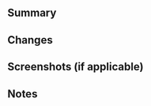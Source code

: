 ## Summary

<!-- 
What are the main issue this PR is trying to solve?
Give a high-level description of the changes.
#Examples: Added a new Camunda workflow to support the Telework flow.
-->

## Changes
<!-- 
What are the main changes in the PR?
List out the bigger changes made
#Examples:
- Added a search feature in web app
- Renamed DB fields
-->

## Screenshots (if applicable)
<!-- 
Add screenshots highlighting the changes.
-->

## Notes
<!-- You can add any concerns highlighted during code review that cannot be addressed, any limitations in the changes, any subsequent actions to be taken, or anything noteworthy about the change that a reviewer would benefit from etc.-->